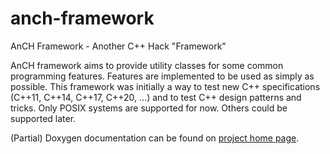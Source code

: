 # anch-framework
AnCH Framework - Another C++ Hack "Framework"

AnCH framework aims to provide utility classes for some common programming features. Features are implemented to be used as simply as possible.
This framework was initially a way to test new C++ specifications (C++11, C++14, C++17, C++20, ...) and to test C++ design patterns and tricks.
Only POSIX systems are supported for now. Others could be supported later.

(Partial) Doxygen documentation can be found on [project home page](https://vlachenal.github.io/anch-framework/).

